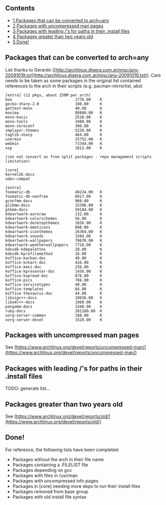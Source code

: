 ## Contents

*   [1 Packages that can be converted to arch=any](#Packages_that_can_be_converted_to_arch.3Dany)
*   [2 Packages with uncompressed man pages](#Packages_with_uncompressed_man_pages)
*   [3 Packages with leading /'s for paths in their .install files](#Packages_with_leading_.2F.27s_for_paths_in_their_.install_files)
*   [4 Packages greater than two years old](#Packages_greater_than_two_years_old)
*   [5 Done!](#Done.21)

## Packages that can be converted to arch=any

List thanks to Gerardo ([http://archlinux.djgera.com.ar/misc/any-20091019.txt](http://archlinux.djgera.com.ar/misc/any-20091019.txt)). Care needs to be taken as some packages in the original list contained references to the arch in their scripts (e.g. pacman-mirrorlist, abs)

```
[extra] (12 pkgs, about 250M per arch)
boo                            1776.00    K
gecko-sharp-2.0                180.00     K
gettext-mono                   40.00      K
maxima                         88800.00   K
mono-basic                     2520.00    K
mono-tools                     3488.00    K
mono-zeroconf                  300.00     K
smplayer-themes                5228.00    K
taglib-sharp                   464.00     K
usermin                        25752.00   K
webmin                         73344.00   K
xsp                            1812.00    K

(can not convert as from split packages - repo management scripts limitation)

[core]
kernel26-docs
udev-compat

[extra]
foomatic-db                    48224.00   K
foomatic-db-nonfree            8917.00    K
gconfmm-docs                   960.00     K
glibmm-docs                    15396.00   K
gtkmm-docs                     50104.00   K
kdeartwork-aurorae             132.00     K
kdeartwork-colorschemes        56.00      K
kdeartwork-desktopthemes       1656.00    K
kdeartwork-emoticons           688.00     K
kdeartwork-iconthemes          26364.00   K
kdeartwork-sounds              1504.00    K
kdeartwork-wallpapers          78676.00   K
kdeartwork-weatherwallpapers   7728.00    K
kdesdk-kdepalettes             28.00      K
kdesdk-kprofilemethod          16.00      K
koffice-karbon-doc             40.00      K
koffice-kchart-doc             416.00     K
koffice-kexi-doc               256.00     K
koffice-kpresenter-doc         1456.00    K
koffice-kspread-doc            676.00     K
koffice-pics                   788.00     K
koffice-servicetypes           40.00      K
koffice-templates              64.00      K
koffice-thesaurus-doc          44.00      K
libsigc++-docs                 10836.00   K
libxml++-docs                  1960.00    K
pangomm-docs                   3340.00    K
ruby-docs                      281180.00  K
xorg-server-common             188.00     K
xorg-server-devel              1520.00    K

```

## Packages with uncompressed man pages

See [https://www.archlinux.org/devel/reports/uncompressed-man/](https://www.archlinux.org/devel/reports/uncompressed-man/)

## Packages with leading /'s for paths in their .install files

TODO: generate list...

## Packages greater than two years old

See [https://www.archlinux.org/devel/reports/old/](https://www.archlinux.org/devel/reports/old/)

## Done!

For reference, the following lists have been completed:

*   Packages without the arch in their file name
*   Packages containing a .FILELIST file
*   Packages depending on gcc
*   Packages with files in /usr/man
*   Packages with uncompressed info pages
*   Packages in [core] needing more deps to run their install files
*   Packages removed from base group
*   Packages with old install file syntax